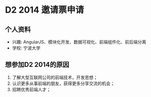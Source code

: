 # D2 2014 邀请票申请

## 个人资料

- 兴趣: AngularJS、模块化开发、数据可视化、前端组件化、前后端分离
- 学校: 宁波大学

## 想参加D2 2014的原因

1. 了解大型互联网公司的前端技术，开发思想；
2. 认识更多从事前端的朋友，获得更多分享交流的机会；
3. 招聘优秀前端人才；


